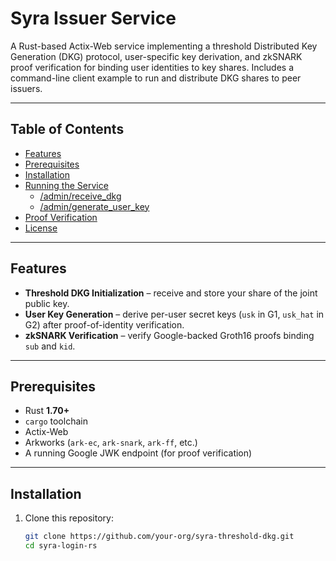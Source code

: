 # Syra Issuer Service

A Rust-based Actix-Web service implementing a threshold Distributed Key Generation (DKG) protocol, user-specific key derivation, and zkSNARK proof verification for binding user identities to key shares. Includes a command-line client example to run and distribute DKG shares to peer issuers.

---

## Table of Contents

- [Features](#features)
- [Prerequisites](#prerequisites)
- [Installation](#installation)
- [Running the Service](#running-the-service)
    - [/admin/receive_dkg](#adminreceivedkg)
    - [/admin/generate_user_key](#admingenerate_user_key)
- [Proof Verification](#proof-verification)
- [License](#license)

---

## Features

- **Threshold DKG Initialization** – receive and store your share of the joint public key.
- **User Key Generation** – derive per-user secret keys (`usk` in G1, `usk_hat` in G2) after proof-of-identity verification.
- **zkSNARK Verification** – verify Google-backed Groth16 proofs binding `sub` and `kid`.

---

## Prerequisites

- Rust **1.70+**
- `cargo` toolchain
- Actix-Web
- Arkworks (`ark-ec`, `ark-snark`, `ark-ff`, etc.)
- A running Google JWK endpoint (for proof verification)

---

## Installation

1. Clone this repository:
   ```bash
   git clone https://github.com/your-org/syra-threshold-dkg.git
   cd syra-login-rs
